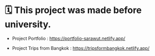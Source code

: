# 🗓 This project was made before university.
- Project Portfolio : https://portfolio-sarawut.netlify.app/

- Project Trips from Bangkok : https://tripsformbangkok.netlify.app/

